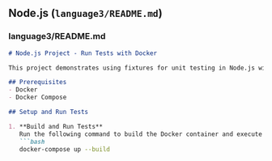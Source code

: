 ## Node.js (`language3/README.md`)

### language3/README.md
```markdown
# Node.js Project - Run Tests with Docker

This project demonstrates using fixtures for unit testing in Node.js with Mocha and Chai.

## Prerequisites
- Docker
- Docker Compose

## Setup and Run Tests

1. **Build and Run Tests**  
   Run the following command to build the Docker container and execute the tests:
   ```bash
   docker-compose up --build
